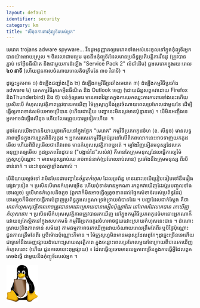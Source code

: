 ```yaml
---
layout: default
identifier: security
category: km
title: "លី​នុច​ការ​ពារ​កុំ​ព្យូទ័រ​របស់​អ្នក​"
---
```


មេរោគ​ trojans  adware spyware... វីន​ដូ​អនុញ្ញាត​ឲ្យ​មេ​រោគ​ទាំង​អស់​នេះ​ចូល​ទៅ​ក្នុង​ 
កុំព្យូទ័រ​អ្នក​បាន​យ៉ាង​ងាយ​ស្រួល​ ។ ថិរ​វេលា​ជា​មធ្យម​ មុន​នឹង​កុំព្យូទ័រ​ដែល​មាន​​ប្រព័ន្ធ​ប្រតិបត្តិការ​វីន​ដូ (ត្រូវ​បាន​ភ្ជាប់​ 
ទៅ​អ៊ីន​ធឺណិត​ និង​ជា​មួយ​ការ​ដំឡើង​ "Service Pack 2" លំនាំ​ដើម​) ឆ្លង​ 
មេរោគ​​ក្នុង​​​រយៈ​ពេល​<b>៤០ នាទី</b> (ហើយ​ជួន​កាល​ចំណាយ​ពេល​តិច​ត្រឹម​តែ​ ៣០ វិនាទី) ។

ដូច្នេះ​អ្នក​អាច​ ១) ដំឡើងជញ្ជាំង​ភ្លើង​ ២) ដំឡើង​កម្មវិធី​ប្រឆាំង​មេរោគ ៣) 
ដំឡើង​កម្មវិធី​ប្រឆាំង​ adware  ៤) យក​កម្មវិធី​រុក​រក​អ៊ីន​ធឺណិត​ និង​ Outlook ចេញ​ 
(ដោយ​ជំនួស​ពួក​វា​ដោយ​ Firefox និង​ Thunderbird) និង​ ៥) បន់​កុំ​ឲ្យ​ចោរ​ 
មាន​ភាព​វៃ​ឆ្លាត​ក្នុង​ការ​យក​ឈ្នះ​ការ​ការពារ​ទាំង​នេះ​ ហើយ​​ប្រសិន​បើ​​ 
កំហុស​សុវត្ថិភាព​ត្រូវ​បាន​រក​ឃើញ​ ម៉ៃក្រូសូហ្វនឹង​ត្រូវ​ចំណាយ​​ពេល​​ប្រហែល​ជា​​មួយ​ខែ​ ដើម្បី​ធ្វើ​ឲ្យ​ 
ភាព​ទាន់​សម័យ​អាច​ប្រើ​បាន​​ (ហើយ​ជា​រឿយ​ បញ្ហា​នេះ​មិន​សូវ​មាន​ប៉ុន្មាន​ទេ​) ។ បើ​មិនអញ្ចឹង​ទេ​ អ្នក​ 
អាច​ដំឡើង​លីនុច​ ហើយ​​លែង​ព្រួយ​បារម្ភ​​​​ទៀត​ហើយ  ។

ដូច​ដែល​យើង​បាន​និយាយ​រួច​ហើយ​នៅ​ក្នុង​ផ្នែក​ "មេ​រោគ"  កម្មវិធី​ប្រភព​កូដ​ចំហ (ឧ. 
លីនុច​) មាន​លទ្ធ​ភាព​ច្រើន​ក្នុង​ការ​ត្រួត​ពិនិត្យ​កូដ​​ ។ អ្នក​សរសេរ​កម្មវិធី​គ្រប់​រូប​នៅ​លើ​ពិភព​ 
លោក​នេះ​អាច​ទាញ​យក​កូដ​​ ​មើល​ ហើយ​​ពិនិត្យ​​មើល​ថា​តើ​វា​អាច​ 
មាន​កំហុស​សុវត្ថិភាព​​ឬ​អត់​ ។ ម្យ៉ាង​វិញ​ទៀត​ មនុស្ស​ដែល​គេ​​អនុញ្ញាត​ឲ្យ​មើល​ 
កូដ​ប្រភព​វីន​ដូ​បាន​ ("បង្កាន់​ដៃ​"របស់​វា​) គឺ​មាន​តែ​ក្រុម​មនុស្ស​ដែល​ធ្វើ​ការ​ឲ្យម៉ៃក្រូសូហ្វ​​ប៉ុណ្ណោះ ។ 
មាន​មនុស្ស​រាប់​រយ​ រាប់​ពាន់​នាក់​ (ប្រហែល​រាប់​លាន​) ប្រឆាំង​នឹង​ក្រុម​​មនុស្ស​ 
ពីរ​បី​ពាន់​នាក់​ ។ នេះ​វា​​ខុស​គ្នា​ខ្លាំង​ណាស់ ។

បើ​និយាយ​ឲ្យ​ចំ​ទៅ​ វា​មិន​មែន​​ជា​បញ្ហា​នៃ​<i>​ចំនួន​កំហុស</i> ដែល​ប្រព័ន្ធ​
មាន​នោះ​​ទេ​ បើ​ប្រៀប​ធៀប​ទៅ​នឹង​រឿង​​ផ្សេងៗ​​ទៀត​ ។ ប្រសិន​​បើ​មាន​កំហុស​ច្រើន​ ហើយ​​​ពុំ​ទាន់​មាន​​អ្នក​ណា​ 
រក​ពួក​វា​ឃើញ​ដែរ​  (រួម​បញ្ចូលទាំង​​ចោរ​​លួច​) ឬ​បើ​មាន​កំហុស​តិច​តួច​ (ពួក​វា​ 
ក៏​មិន​អាច​ធ្វើ​ឲ្យ​ខូច​ខាត​ដល់​ផ្នែក​សំខាន់​របស់​ប្រព័ន្ធ​ដែរ​) ចោរលួច​ក៏​មិន​អាច​ 
ធ្វើ​ការ​បំផ្លាញ​ប្រព័ន្ធ​ក្នុង​លក្ខណៈ​ទ្រង់​ទ្រាយ​ធំ​បាន​ដែរ​ ។ បញ្ហា​ដែល​ជាក់​ស្តែង ​​គឺ​ថា<i>​មាន​កំហុស​
សុវត្ថិភាព​អាច​ត្រូវ​បាន​គេ​ដោះ​ស្រាយ​បាន​លឿន​ប៉ុណ្ណា​ដែរ​ នៅ​ពេល​ដែល​គេ​បាន​
រក​ឃើញ​កំហុស​នោះ​</i> ។ ប្រសិន​បើ​កំហុស​សុវត្ថិភាព​ត្រូវ​បាន​រក​ឃើញ​ 
នៅ​ក្នុង​កម្ម​វិធី​ប្រភព​កូដ​ចំហនោះ​ អ្នក​ណា​ក៏​ដោយ​ឲ្យ​តែ​ស្ថិត​នៅ​ក្នុង​សហគមន៍​ 
កម្ម​វិធី​ប្រភព​កូដ​ចំហ​អាច​ជួយ​​​ដោះ​ស្រាយ​កំហុស​នេះ​បាន​ ។ ដំណោះ​ស្រាយ​ (និង​ភាព​ទាន់​ 
សម័យ​) តាម​​ធម្មតា​អាច​រក​ឃើញ​​ដោយ​ចំណាយ​ពេល​ត្រឹម​តែ​​ពីរ​ ឬ​បី​ថ្ងៃ​ប៉ុណ្ណោះ ជួន​កាល​ត្រឹម​តែ​ពីរ ឬ​​បី​ម៉ោង​ប៉ុណ្ណោះ​ក៏មាន ។ 
ម៉ៃក្រូសូហ្វ​មិន​មានមនុស្ស​ដែល​ពូកែ​ៗ​ដូច្នេះ​ច្រើន​ទេ​ ហើយ​ជា​ទូទៅ​​នឹង​ចេញ​ផ្សាយដំណោះ​ស្រាយ​សុវត្ថិភាព​
ក្នុង​ចន្លោះ​ពេល​ប្រហែល​មួយ​ខែ​ ក្រោយ​ពី​បាន​រក​ឃើញ​កំហុស​នោះ​  (ហើយ​ 
ជួន​កាល​បោះ​ពុម្ព​ផ្សាយ​) ៖ ដែល​ធ្វើ​ឲ្យ​ចោរ​មាន​លទ្ធ​ភាព​ច្រើន​ក្នុង​ការ​ធ្វើ​អ្វី​ដែល​​ពួក​គេ​ចង់​ធ្វើ​ 
ជា​មួយ​នឹង​កុំ​ព្យូទ័រ​របស់​អ្នក​ ។

<img src="/img/security_thumb.png" />




